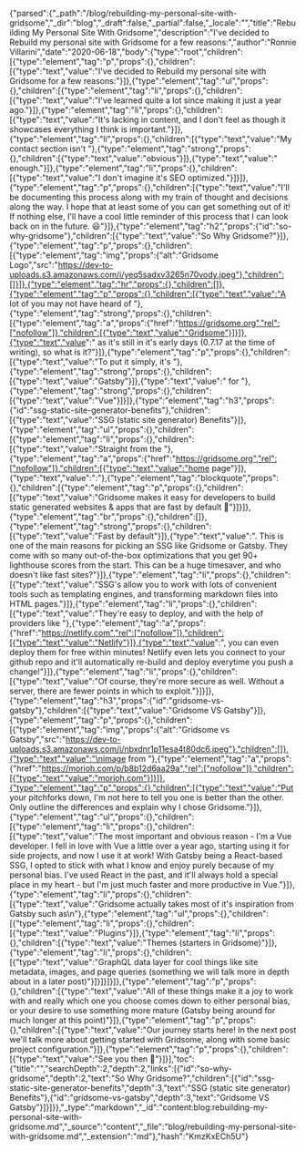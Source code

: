 {"parsed":{"_path":"/blog/rebuilding-my-personal-site-with-gridsome","_dir":"blog","_draft":false,"_partial":false,"_locale":"","title":"Rebuilding My Personal Site With Gridsome","description":"I've decided to Rebuild my personal site with Gridsome for a few reasons:","author":"Ronnie Villarini","date":"2020-06-18","body":{"type":"root","children":[{"type":"element","tag":"p","props":{},"children":[{"type":"text","value":"I've decided to Rebuild my personal site with Gridsome for a few reasons:"}]},{"type":"element","tag":"ul","props":{},"children":[{"type":"element","tag":"li","props":{},"children":[{"type":"text","value":"I've learned quite a lot since making it just a year ago."}]},{"type":"element","tag":"li","props":{},"children":[{"type":"text","value":"It's lacking in content, and I don't feel as though it showcases everything I think is important."}]},{"type":"element","tag":"li","props":{},"children":[{"type":"text","value":"My contact section isn't "},{"type":"element","tag":"strong","props":{},"children":[{"type":"text","value":"obvious"}]},{"type":"text","value":" enough."}]},{"type":"element","tag":"li","props":{},"children":[{"type":"text","value":"I don't imagine it's SEO optimized."}]}]},{"type":"element","tag":"p","props":{},"children":[{"type":"text","value":"I'll be documenting this process along with my train of thought and decisions along the way. I hope that at least some of you can get something out of it! If nothing else, I'll have a cool little reminder of this process that I can look back on in the future. 😃"}]},{"type":"element","tag":"h2","props":{"id":"so-why-gridsome"},"children":[{"type":"text","value":"So Why Gridsome?"}]},{"type":"element","tag":"p","props":{},"children":[{"type":"element","tag":"img","props":{"alt":"Gridsome Logo","src":"https://dev-to-uploads.s3.amazonaws.com/i/yeq5sadxv3265n70vody.jpeg"},"children":[]}]},{"type":"element","tag":"hr","props":{},"children":[]},{"type":"element","tag":"p","props":{},"children":[{"type":"text","value":"A lot of you may not have heard of "},{"type":"element","tag":"strong","props":{},"children":[{"type":"element","tag":"a","props":{"href":"https://gridsome.org","rel":["nofollow"]},"children":[{"type":"text","value":"Gridsome"}]}]},{"type":"text","value":" as it's still in it's early days (0.7.17 at the time of writing), so what is it?"}]},{"type":"element","tag":"p","props":{},"children":[{"type":"text","value":"To put it simply, it's "},{"type":"element","tag":"strong","props":{},"children":[{"type":"text","value":"Gatsby"}]},{"type":"text","value":" for "},{"type":"element","tag":"strong","props":{},"children":[{"type":"text","value":"Vue"}]}]},{"type":"element","tag":"h3","props":{"id":"ssg-static-site-generator-benefits"},"children":[{"type":"text","value":"SSG (static site generator) Benefits"}]},{"type":"element","tag":"ul","props":{},"children":[{"type":"element","tag":"li","props":{},"children":[{"type":"text","value":"Straight from the "},{"type":"element","tag":"a","props":{"href":"https://gridsome.org","rel":["nofollow"]},"children":[{"type":"text","value":"home page"}]},{"type":"text","value":":"},{"type":"element","tag":"blockquote","props":{},"children":[{"type":"element","tag":"p","props":{},"children":[{"type":"text","value":"Gridsome makes it easy for developers to build static generated websites & apps that are fast by default 🚀"}]}]},{"type":"element","tag":"br","props":{},"children":[]},{"type":"element","tag":"strong","props":{},"children":[{"type":"text","value":"Fast by default"}]},{"type":"text","value":". This is one of the main reasons for picking an SSG like Gridsome or Gatsby. They come with so many out-of-the-box optimizations that you get 90+ lighthouse scores from the start. This can be a huge timesaver, and who doesn't like fast sites?"}]},{"type":"element","tag":"li","props":{},"children":[{"type":"text","value":"SSG's allow you to work with lots of convenient tools such as templating engines, and transforming markdown files into HTML pages."}]},{"type":"element","tag":"li","props":{},"children":[{"type":"text","value":"They're easy to deploy, and with the help of providers like "},{"type":"element","tag":"a","props":{"href":"https://netlify.com","rel":["nofollow"]},"children":[{"type":"text","value":"Netlify"}]},{"type":"text","value":", you can even deploy them for free within minutes! Netlify even lets you connect to your github repo and it'll automatically re-build and deploy everytime you push a change!"}]},{"type":"element","tag":"li","props":{},"children":[{"type":"text","value":"Of course, they're more secure as well. Without a server, there are fewer points in which to exploit."}]}]},{"type":"element","tag":"h3","props":{"id":"gridsome-vs-gatsby"},"children":[{"type":"text","value":"Gridsome VS Gatsby"}]},{"type":"element","tag":"p","props":{},"children":[{"type":"element","tag":"img","props":{"alt":"Gridsome vs Gatsby","src":"https://dev-to-uploads.s3.amazonaws.com/i/nbxdnr1p11esa4t80dc6.jpeg"},"children":[]},{"type":"text","value":"\nimage from "},{"type":"element","tag":"a","props":{"href":"https://morioh.com/p/b8b12d6aa29a","rel":["nofollow"]},"children":[{"type":"text","value":"morioh.com"}]}]},{"type":"element","tag":"p","props":{},"children":[{"type":"text","value":"Put your pitchforks down, I'm not here to tell you one is better than the other. Only outline the differences and explain why I chose Gridsome."}]},{"type":"element","tag":"ul","props":{},"children":[{"type":"element","tag":"li","props":{},"children":[{"type":"text","value":"The most important and obvious reason - I'm a Vue developer. I fell in love with Vue a little over a year ago, starting using it for side projects, and now I use it at work! With Gatsby being a React-based SSG, I opted to stick with what I know and enjoy purely because of my personal bias. I've used React in the past, and it'll always hold a special place in my heart - but I'm just much faster and more productive in Vue."}]},{"type":"element","tag":"li","props":{},"children":[{"type":"text","value":"Gridsome actually takes most of it's inspiration from Gatsby such as\n"},{"type":"element","tag":"ul","props":{},"children":[{"type":"element","tag":"li","props":{},"children":[{"type":"text","value":"Plugins"}]},{"type":"element","tag":"li","props":{},"children":[{"type":"text","value":"Themes (starters in Gridsome)"}]},{"type":"element","tag":"li","props":{},"children":[{"type":"text","value":"GraphQL data layer for cool things like site metadata, images, and page queries (something we will talk more in depth about in a later post)"}]}]}]}]},{"type":"element","tag":"p","props":{},"children":[{"type":"text","value":"All of these things make it a joy to work with and really which one you choose comes down to either personal bias, or your desire to use something more mature (Gatsby being around for much longer at this point)"}]},{"type":"element","tag":"p","props":{},"children":[{"type":"text","value":"Our journey starts here! In the next post we'll talk more about getting started with Gridsome, along with some basic project configuration."}]},{"type":"element","tag":"p","props":{},"children":[{"type":"text","value":"See you then 🖖"}]}],"toc":{"title":"","searchDepth":2,"depth":2,"links":[{"id":"so-why-gridsome","depth":2,"text":"So Why Gridsome?","children":[{"id":"ssg-static-site-generator-benefits","depth":3,"text":"SSG (static site generator) Benefits"},{"id":"gridsome-vs-gatsby","depth":3,"text":"Gridsome VS Gatsby"}]}]}},"_type":"markdown","_id":"content:blog:rebuilding-my-personal-site-with-gridsome.md","_source":"content","_file":"blog/rebuilding-my-personal-site-with-gridsome.md","_extension":"md"},"hash":"KmzKxECh5U"}